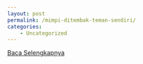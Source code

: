 ```yaml
---
layout: post
permalink: /mimpi-ditembak-teman-sendiri/
categories:
    - Uncategorized
---
```


[Baca Selengkapnya](/10)